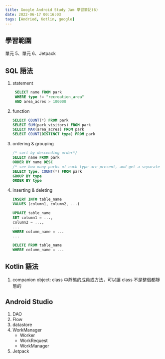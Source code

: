 ```yaml
---
title: Google Android Study Jam 學習筆記(6)
date: 2022-06-17 00:16:03
tags: [Andriod, Kotlin, google]
---
```


## 學習範圍

單元 5、單元 6、Jetpack

## SQL 語法

1. statement

   ```sql
    SELECT name FROM park
    WHERE type != "recreation_area"
    AND area_acres > 100000
   ```

2. function

    ```sql
    SELECT COUNT(*) FROM park
    SELECT SUM(park_visitors) FROM park
    SELECT MAX(area_acres) FROM park
    SELECT COUNT(DISTINCT type) FROM park
    ```

3. ordering & grouping

    ```sql
    /* sort by descending order*/
    SELECT name FROM park
    ORDER BY name DESC
    /* see how many parks of each type are present, and get a separate count for each. */
    SELECT type, COUNT(*) FROM park
    GROUP BY type
    ORDER BY type
    ```

4. inserting & deleting

    ```sql
    INSERT INTO table_name
    VALUES (column1, column2, ...)

    UPDATE table_name
    SET column1 = ...,
    column2 = ...,
    ...
    WHERE column_name = ...
    ...

    DELETE FROM table_name
    WHERE column_name = ...
    ```

## Kotlin 語法

1. companion object: class 中靜態的成員或方法，可以讓 class 不是整個都靜態的

## Android Studio

1. DAO
2. Flow
3. datastore
4. WorkManager
   - Worker
   - WorkRequest
   - WorkManager
5. Jetpack

